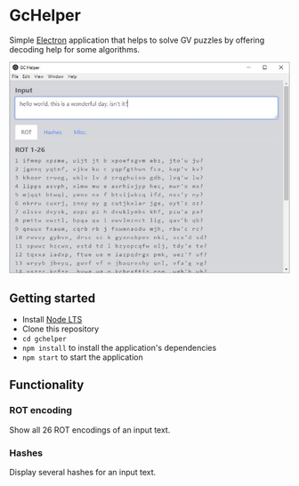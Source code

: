 # GcHelper

Simple [Electron](http://electron.atom.io) application that helps to
solve GV puzzles by offering decoding help for some algorithms.

![screenshot](./assets/gchelper-screenshot.jpg)

## Getting started

- Install [Node LTS](https://nodejs.org)
- Clone this repository
- `cd gchelper`
- `npm install` to install the application's dependencies
- `npm start` to start the application

## Functionality

### ROT encoding
Show all 26 ROT encodings of an input text. 

### Hashes
Display several hashes for an input text.
